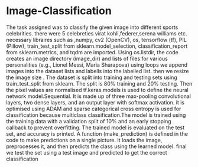 # Image-Classification
The task assigned was to classify the given image into different sports celebrities. there were 5 celebreties virat kohli,federer,serena williams etc.
necessary libraires such as ,numpy, cv2 (OpenCV), os, tensorflow (tf), PIL (Pillow), train_test_split from sklearn.model_selection, classification_report from sklearn.metrics, and tqdm are imported.
Using os.listdir, the code creates an image directory (image_dir) and lists of files for various personalities (e.g., Lionel Messi, Maria Sharapova)
using loops we append images into the dataset lists and labells into the labelled list. then we resize the image size .
The dataset is split into training and testing sets using train_test_split from sklearn. The split is 80% training and 20% testing.
Then the pixel values are normalised
tf.keras.models is used to define the neural network model.Sequential. It is made up of three max-pooling convolutional layers, two dense layers, and an output layer with softmax activation. it is optimised using ADAM and sparse categorical cross entropy is used for classification because multiclass classification.The model is trained using the training data with a validation split of 10% and an early stopping callback to prevent overfitting.
The trained model is evaluated on the test set, and accuracy is printed.
A function (make_prediction) is defined in the code to make predictions on a single picture. It loads the image, preprocesses it, and then predicts the class using the learned model.
final we test the set using a test image and predicted to get the correct classification
